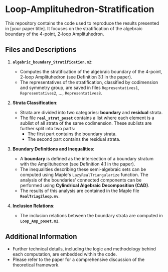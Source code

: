 # Loop-Amplituhedron-Stratification

This repository contains the code used to reproduce the results presented in [your paper title]. It focuses on the stratification of the algebraic boundary of the 4-point, 2-loop Amplituhedron.

## Files and Descriptions

1. **`algebric_boundary_Stratification.m2`**:
   - Computes the stratification of the algebraic boundary of the 4-point, 2-loop Amplituhedron (see Definition 3.1 in the paper).
   - The representatives of the stratification, classified by codimension and symmetry group, are saved in files `Representatives1`, `Representatives2`, ..., `Representatives8`.

2. **Strata Classification**:
   - Strata are divided into two categories: **boundary** and **residual** strata.
   - The file **`real_strat_poset`** contains a list where each element is a sublist of all strata of the same codimension. These sublists are further split into two parts:
     - The first part contains the boundary strata.
     - The second part contains the residual strata.

3. **Boundary Definitions and Inequalities**:
   - A **boundary** is defined as the intersection of a boundary stratum with the Amplituhedron (see Definition 4.1 in the paper).
   - The inequalities describing these semi-algebraic sets can be computed using Maple's `LazyRealTriangularize` function. The analysis of the boundaries’ connected components can be performed using **Cylindrical Algebraic Decomposition (CAD)**.
   - The results of this analysis are contained in the Maple file **`RealTriag2loop.mv`**.

4. **Inclusion Relations**:
   - The inclusion relations between the boundary strata are computed in **`Loop_Amp_poset.m2`**.

## Additional Information

- Further technical details, including the logic and methodology behind each computation, are embedded within the code.
- Please refer to the paper for a comprehensive discussion of the theoretical framework.





